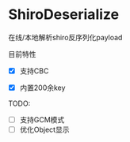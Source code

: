 # ShiroDeserialize
在线/本地解析shiro反序列化payload

目前特性
- [x] 支持CBC
- [x] 内置200余key


TODO:

- [ ] 支持GCM模式
- [ ] 优化Object显示
